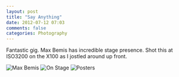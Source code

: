 ```yaml
---
layout: post
title: "Say Anything"
date: 2012-07-12 07:03
comments: false
categories: Photography
---
```


Fantastic gig. Max Bemis has incredible stage presence. Shot this at ISO3200 on the X100 as I jostled around up front.

![Max Bemis](http://static.eatsleeprepeat.net/2012/DSCF0354-Edit.jpg)
![On Stage](http://static.eatsleeprepeat.net/2012/DSCF0348-Edit.jpg)
![Posters](http://static.eatsleeprepeat.net/2012/DSCF0337-Edit.jpg)